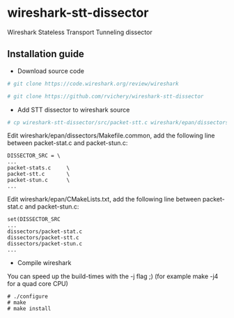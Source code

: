 wireshark-stt-dissector
=======================

Wireshark Stateless Transport Tunneling dissector

## Installation guide

* Download source code

```bash
# git clone https://code.wireshark.org/review/wireshark

# git clone https://github.com/rvichery/wireshark-stt-dissector
```

* Add STT dissector to wireshark source

```bash
# cp wireshark-stt-dissector/src/packet-stt.c wireshark/epan/dissectors
```

Edit wireshark/epan/dissectors/Makefile.common, add the following line between packet-stat.c and packet-stun.c:

```
DISSECTOR_SRC = \
...
packet-stats.c     \
packet-stt.c       \
packet-stun.c      \
...
```

Edit wireshark/epan/CMakeLists.txt, add the following line between packet-stat.c and packet-stun.c:

```
set(DISSECTOR_SRC
...
dissectors/packet-stat.c
dissectors/packet-stt.c
dissectors/packet-stun.c
...
```

* Compile wireshark

You can speed up the build-times with the -j flag ;) (for example make -j4 for a quad core CPU)

```
# ./configure
# make
# make install
